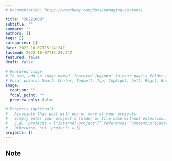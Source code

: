 ```yaml
---
# Documentation: https://wowchemy.com/docs/managing-content/

title: "20221008"
subtitle: ""
summary: ""
authors: []
tags: []
categories: []
date: 2022-10-07T15:24:24Z
lastmod: 2022-10-07T15:24:24Z
featured: false
draft: false

# Featured image
# To use, add an image named `featured.jpg/png` to your page's folder.
# Focal points: Smart, Center, TopLeft, Top, TopRight, Left, Right, BottomLeft, Bottom, BottomRight.
image:
  caption: ""
  focal_point: ""
  preview_only: false

# Projects (optional).
#   Associate this post with one or more of your projects.
#   Simply enter your project's folder or file name without extension.
#   E.g. `projects = ["internal-project"]` references `content/project/deep-learning/index.md`.
#   Otherwise, set `projects = []`.
projects: []
---
```


## Note

